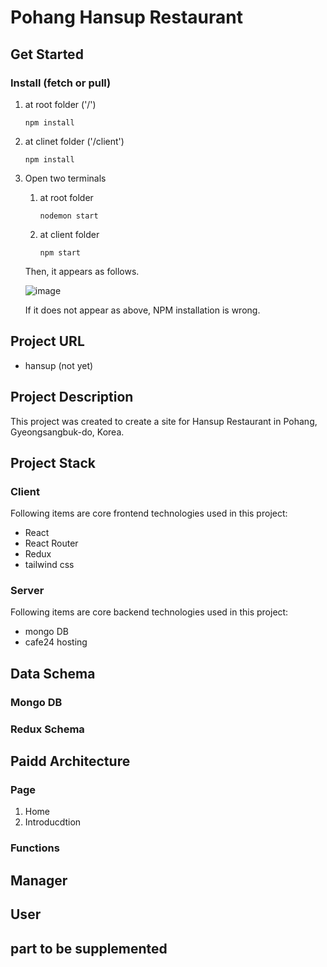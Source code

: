 # Pohang Hansup Restaurant

## Get Started

### Install (fetch or pull)

1. at root folder ('/')

   `npm install`

2. at clinet folder ('/client')

   `npm install`

3. Open two terminals

   1. at root folder

      `nodemon start`

   2. at client folder

      `npm start`

   Then, it appears as follows.

   ![image](https://user-images.githubusercontent.com/47960777/135401523-4fe1a81f-dbd0-48f9-bd0e-17d25e53bfe0.png)

   If it does not appear as above, NPM installation is wrong.

## Project URL

- hansup (not yet)

## Project Description

This project was created to create a site for Hansup Restaurant in Pohang, Gyeongsangbuk-do, Korea.

## Project Stack

### Client

Following items are core frontend technologies used in this project:

- React
- React Router
- Redux
- tailwind css

### Server

Following items are core backend technologies used in this project:

- mongo DB
- cafe24 hosting

## Data Schema

### Mongo DB

### Redux Schema

## Paidd Architecture

### Page

1. Home
2. Introducdtion

### Functions

## Manager

## User

## part to be supplemented
